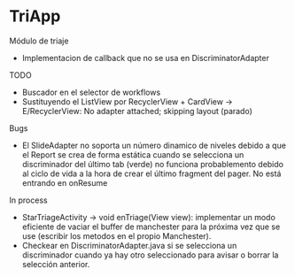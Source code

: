 # TriApp

Módulo de triaje

- Implementacion de callback que no se usa en DiscriminatorAdapter

TODO

- Buscador en el selector de workflows
- Sustituyendo el ListView por RecyclerView + CardView -> E/RecyclerView: No adapter attached; skipping layout (parado) 

Bugs

- El SlideAdapter no soporta un número dinamico de niveles debido a que el Report se crea de forma estática
cuando se selecciona un discriminador del último tab (verde) no funciona probablemento debido al ciclo de vida a la hora de crear el último fragment del pager. No está entrando en onResume


In process

- StarTriageActivity -> void enTriage(View view): implementar un modo eficiente de vaciar el buffer de manchester para la próxima vez que se use (escribir los metodos en el propio Manchester).
- Checkear en DiscriminatorAdapter.java si se selecciona un discriminador cuando ya hay otro seleccionado para avisar o borrar la selección anterior.
